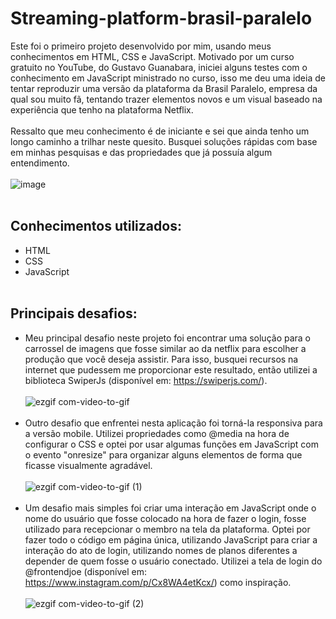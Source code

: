 # Streaming-platform-brasil-paralelo

Este foi o primeiro projeto desenvolvido por mim, usando meus conhecimentos em HTML, CSS e JavaScript. Motivado por um curso gratuito no YouTube, do Gustavo Guanabara, iniciei alguns testes com o conhecimento em JavaScript ministrado no curso, isso me deu uma ideia de tentar reproduzir uma versão da plataforma da Brasil Paralelo, empresa da qual sou muito fã, tentando trazer elementos novos e um visual baseado na experiência que tenho na plataforma Netflix.
</br></br>
Ressalto que meu conhecimento é de iniciante e sei que ainda tenho um longo caminho a trilhar neste quesito. Busquei soluções rápidas com base em minhas pesquisas e das propriedades que já possuía algum entendimento.
</br></br>
![image](https://github.com/Marcos-Amorim-Rodrigues/Streaming-platform-brasil-paralelo/assets/147282888/5c680e52-20de-494b-bf6c-ca0555b331aa)
</br></br>
## Conhecimentos utilizados:
- HTML
- CSS
- JavaScript
</br></br>
## Principais desafios:
- Meu principal desafio neste projeto foi encontrar uma solução para o carrossel de imagens que fosse similar ao da netflix para escolher a produção que você deseja assistir. Para isso, busquei recursos na internet que pudessem me proporcionar este resultado, então utilizei a biblioteca SwiperJs (disponível em: https://swiperjs.com/).
</br></br>
![ezgif com-video-to-gif](https://github.com/Marcos-Amorim-Rodrigues/Streaming-platform-brasil-paralelo/assets/147282888/b4fda996-e116-47c1-9d75-d9925e7b7e4c)
</br></br>
- Outro desafio que enfrentei nesta aplicação foi torná-la responsiva para a versão mobile. Utilizei propriedades como @media na hora de configurar o CSS e optei por usar algumas funções em JavaScript com o evento "onresize" para organizar alguns elementos de forma que ficasse visualmente agradável.
</br></br>
![ezgif com-video-to-gif (1)](https://github.com/Marcos-Amorim-Rodrigues/Streaming-platform-brasil-paralelo/assets/147282888/62c5defa-a14a-4f80-af4d-0d3364761727)
</br></br>
- Um desafio mais simples foi criar uma interação em JavaScript onde o nome do usuário que fosse colocado na hora de fazer o login, fosse utilizado para recepcionar o membro na tela da plataforma. Optei por fazer todo o código em página única, utilizando JavaScript para criar a interação do ato de login, utilizando nomes de planos diferentes a depender de quem fosse o usuário conectado. Utilizei a tela de login do @frontendjoe (disponível em: https://www.instagram.com/p/Cx8WA4etKcx/) como inspiração.
</br></br>
![ezgif com-video-to-gif (2)](https://github.com/Marcos-Amorim-Rodrigues/Streaming-platform-brasil-paralelo/assets/147282888/de9d3da7-2b37-443e-9679-48f7e5ae5022)
